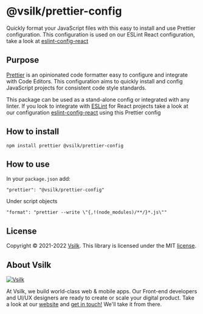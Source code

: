 # @vsilk/prettier-config

Quickly format your JavaScript files with this easy to install and use Prettier configuration. This configuration is used on our ESLint React configuration, take a look at [eslint-config-react](https://github.com/vsilk/eslint-config-react)

## Purpose

[Prettier](https://prettier.io/) is an opinionated code formatter easy to configure and integrate with Code Editors. This configuration aims to quickly install and config JavaScript projects for consistent code style standards.

This package can be used as a stand-alone config or integrated with any linter. If you look to integrate with [ESLint](https://eslint.org/) for React projects take a look at our configuration [eslint-config-react](https://github.com/vsilk/eslint-config-react) using this Prettier config

## How to install

```
npm install prettier @vsilk/prettier-config
```

## How to use

In your `package.json` add:

```
"prettier": "@vsilk/prettier-config"
```

Under script objects

```
"format": "prettier --write \"{,!(node_modules)/**/}*.js\""
```

## License

Copyright © 2021-2022 [Vsilk](https://www.vsilk.com). This library is licensed under the MIT [license](./LICENCE).

## About Vsilk

[![Vsilk](https://s3.eu-central-1.amazonaws.com/imaginary-images/Logo_IC_readme.svg)](https://www.Vsilk.com/?utm_source=github)

At Vsilk, we build world-class web & mobile apps. Our Front-end developers and UI/UX designers are ready to create or scale your digital product. Take a look at our [website](https://www.Vsilk.com/?utm_source=github) and [get in touch!](https://www.Vsilk.com/contacts/?utm_source=github) We'll take it from there.
